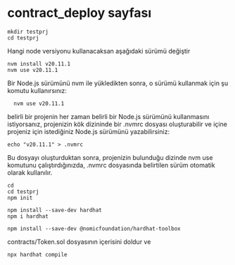 # contract_deploy sayfası
    mkdir testprj
    cd testprj

Hangi node versiyonu kullanacaksan aşağıdaki sürümü değiştir

    nvm install v20.11.1
    nvm use v20.11.1

Bir Node.js sürümünü nvm ile yükledikten sonra, o sürümü kullanmak için şu komutu kullanırsınız:
      
      nvm use v20.11.1

belirli bir projenin her zaman belirli bir Node.js sürümünü kullanmasını istiyorsanız, 
projenizin kök dizininde bir .nvmrc dosyası oluşturabilir ve içine projeniz için istediğiniz Node.js sürümünü yazabilirsiniz:

    echo "v20.11.1" > .nvmrc

 Bu dosyayı oluşturduktan sonra, projenizin bulunduğu dizinde nvm use komutunu çalıştırdığınızda,
 .nvmrc dosyasında belirtilen sürüm otomatik olarak kullanılır.

    cd
    cd testprj
    npm init

    npm install --save-dev hardhat
    npm i hardhat

    npm install --save-dev @nomicfoundation/hardhat-toolbox

contracts/Token.sol dosyasının içerisini doldur ve 
    
    npx hardhat compile

 
